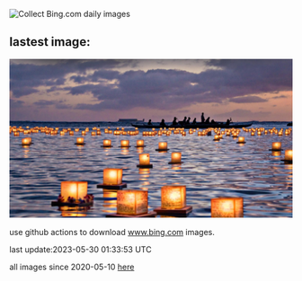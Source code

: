 ![Collect Bing.com daily images](https://github.com/counter2015/bing-daily-images/workflows/Collect%20Bing.com%20daily%20images/badge.svg)
## lastest image:
![](images/LanternFloating.jpg)

use github actions to download www.bing.com images.

last update:2023-05-30 01:33:53 UTC

all images since 2020-05-10 [here](https://github.com/counter2015/bing-daily-images/tree/master/images) 
